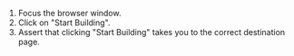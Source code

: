 1. Focus the browser window.
2. Click on "Start Building".
3. Assert that clicking "Start Building" takes you to the correct destination page.